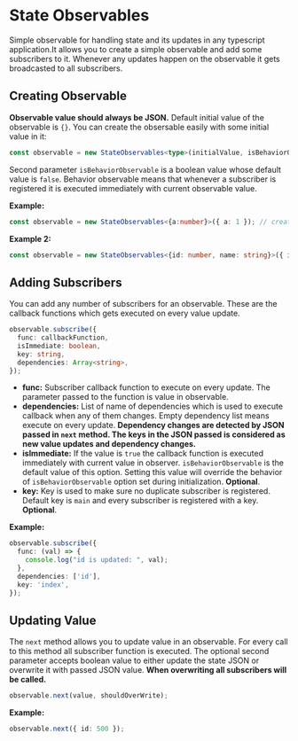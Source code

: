 # State Observables
Simple observable for handling state and its updates in any typescript application.It allows you to create a simple observable and add some subscribers to it. Whenever any updates happen on the observable it gets broadcasted to all subscribers.

## Creating Observable

**Observable value should always be JSON.** Default initial value of the observable is `{}`. You can create the obsersable easily with some initial value in it:

```ts
const observable = new StateObservables<type>(initialValue, isBehaviorObservable);
```

Second parameter `isBehaviorObservable` is a boolean value whose default value is `false`. Behavior observable means that whenever a subscriber is registered it is executed immediately with current observable value.

**Example:**

```ts
const observable = new StateObservables<{a:number}>({ a: 1 }); // creating with initial value
```

**Example 2:**

```ts
const observable = new StateObservables<{id: number, name: string}>({ id: 123, name: 'Amit' }, true); // creating behavior observable with initial value
```

## Adding Subscribers

You can add any number of subscribers for an observable. These are the callback functions which gets executed on every value update.

```ts
observable.subscribe({
  func: callbackFunction,
  isImmediate: boolean,
  key: string,
  dependencies: Array<string>,
});
```

* **func:** Subscriber callback function to execute on every update. The parameter passed to the function is value in observable.
* **dependencies:** List of name of dependencies which is used to execute callback when any of them changes. Empty dependency list means execute on every update. **Dependency changes are detected by JSON passed in `next` method. The keys in the JSON passed is considered as new value updates and dependency changes.**
* **isImmediate:** If the value is `true` the callback function is executed immediately with current value in observer. `isBehaviorObservable` is the default value of this option. Setting this value will override the behavior of `isBehaviorObservable` option set during initialization. **Optional**.
* **key:** Key is used to make sure no duplicate subscriber is registered. Default key is `main` and every subscriber is registered with a key. **Optional**.

**Example:**

```ts
observable.subscribe({
  func: (val) => {
    console.log("id is updated: ", val);
  },
  dependencies: ['id'],
  key: 'index',
});
```

## Updating Value

The `next` method allows you to update value in an observable. For every call to this method all subscriber function is executed. The optional second parameter accepts boolean value to either update the state JSON or overwrite it with passed JSON value. **When overwriting all subscribers will be called.**

```ts
observable.next(value, shouldOverWrite);
```

**Example:**

```ts
observable.next({ id: 500 });
```

